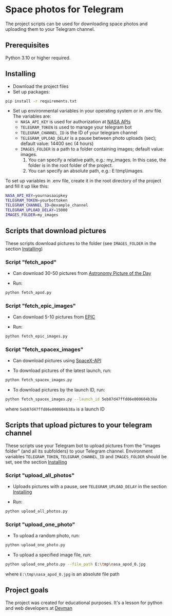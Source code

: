 # Space photos for Telegram

The project scripts can be used for downloading space photos and uploading them to your Telegram channel.

## Prerequisites

Python 3.10 or higher required.

## Installing

- Download the project files
- Set up packages:

```bash
pip install -r requirements.txt
```

- Set up environmental variables in your operating system or in .env file. The variables are:
  - `NASA_API_KEY` is used for authorization at [NASA APIs](https://api.nasa.gov/)
  - `TELEGRAM_TOKEN` is used to manage your telegram bot
  - `TELEGRAM_CHANNEL_ID` is the ID of your telegram channel
  - `TELEGRAM_UPLOAD_DELAY` is a pause between photo uploads (sec); default value: 14400 sec (4 hours)
  - `IMAGES_FOLDER` is a path to a folder containing images; default value: images.
      1. You can specify a relative path, e.g.: my_images. In this case, the folder is in the root folder of the project.
      2. You can specify an absolute path, e.g.: E:\tmp\images.

To set up variables in .env file, create it in the root directory of the project and fill it up like this:

```bash
NASA_API_KEY=yournasaaipkey
TELEGRAM_TOKEN=yourbottoken
TELEGRAM_CHANNEL_ID=@example_channel
TELEGRAM_UPLOAD_DELAY=15000
IMAGES_FOLDER=my_images
```

## Scripts that download pictures

These scripts download pictures to the folder (see `IMAGES_FOLDER` in the section [Installing](#installing))

### Script "fetch_apod"

- Can download 30-50 pictures from [Astronomy Picture of the Day](https://apod.nasa.gov/apod/astropix.html)

- Run:

```bash
python fetch_apod.py
```

### Script "fetch_epic_images"

- Can download 5-10 pictures from [EPIC](https://epic.gsfc.nasa.gov/)

- Run:

```bash
python fetch_epic_images.py
```

### Script "fetch_spacex_images"

- Can download pictures using [SpaceX-API](https://github.com/r-spacex/SpaceX-API)

- To download pictures of the latest launch, run:

```bash
python fetch_spacex_images.py
```

- To download pictures by the launch ID, run:

```bash
python fetch_spacex_images.py --launch_id 5eb87d47ffd86e000604b38a
```

where `5eb87d47ffd86e000604b38a` is a launch ID

## Scripts that upload pictures to your telegram channel

These scripts use your Telegram bot to upload pictures from the "images folder" (and all its subfolders) to your Telegram channel. Environment variables `TELEGRAM_TOKEN`, `TELEGRAM_CHANNEL_ID` and `IMAGES_FOLDER` should be set, see the section [Installing](#installing)

### Script "upload_all_photos"

- Uploads pictures with a pause, see `TELEGRAM_UPLOAD_DELAY` in the section [Installing](#installing)

- Run:

```bash
python upload_all_photos.py
```

### Script "upload_one_photo"

- To upload a random photo, run:

```bash
python upload_one_photo.py
```

- To upload a specified image file, run:

```bash
python upload_one_photo.py --file_path E:\tmp\nasa_apod_0.jpg
```

where `E:\tmp\nasa_apod_0.jpg` is an absolute file path

## Project goals

The project was created for educational purposes.
It's a lesson for python and web developers at [Devman](https://dvmn.org)
